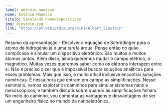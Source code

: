 ```yaml
---
label: antonio_manesco
nome: Antônio Manesco
titulo: Simulando nanodispositivos
img: einstein.jpg
link: "https://pt.wikipedia.org/wiki/Albert_Einstein"
---
```


Resumo da apresentação - Resolver a equação de Schrödinger para o átomo de hidrogênio já é uma tarefa árdua. Pense então no quão complicado é simular um dispositivo eletrônico. 
São muitos e muitos átomos juntos. Além disso, ainda queremos mudar o campo elétrico, o magnético. Muitas vezes queremos saber como os elétrons interagem entre si. Não é 
preciso dizer que é impossível buscar soluções analíticas para esses problemas. Mais que isso, é muito difícil inclusive encontrar soluções numéricas. É nessa hora que entram 
em campo as simplificações. Nesse seminário, vamos explorar os caminhos para simular sistemas nano e mesoscópicos, e também discutir sobre quando as simplificações falham. 
No meio do caminho, vou comentar as vantagens e desvantagens de ser um engenheiro físico no mundo da nanoeletrônica.
